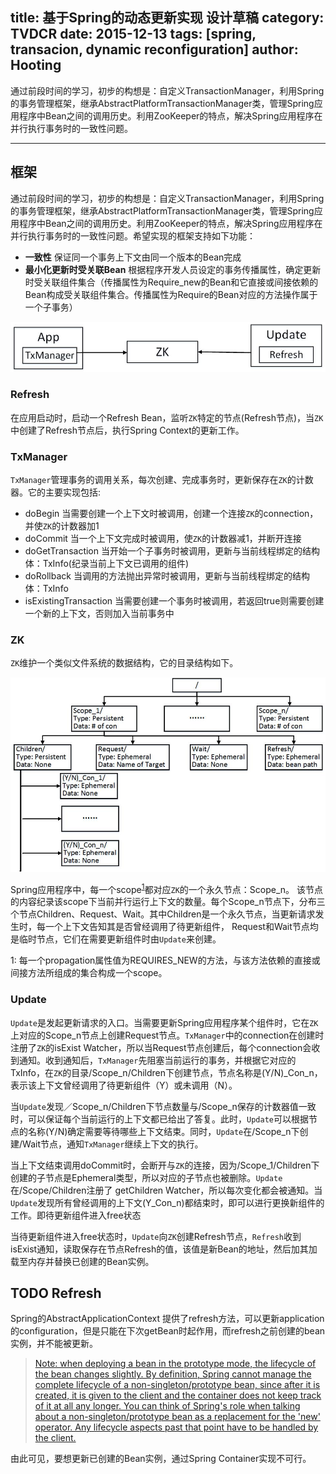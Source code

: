 title: 基于Spring的动态更新实现 设计草稿
category: TVDCR
date: 2015-12-13
tags: [spring, transacion, dynamic reconfiguration]
author: Hooting
---
通过前段时间的学习，初步的构想是：自定义TransactionManager，利用Spring的事务管理框架，继承AbstractPlatformTransactionManager类，管理Spring应用程序中Bean之间的调用历史。利用ZooKeeper的特点，解决Spring应用程序在并行执行事务时的一致性问题。

<!--more-->

---

## 框架
通过前段时间的学习，初步的构想是：自定义TransactionManager，利用Spring的事务管理框架，继承AbstractPlatformTransactionManager类，管理Spring应用程序中Bean之间的调用历史。利用ZooKeeper的特点，解决Spring应用程序在并行执行事务时的一致性问题。希望实现的框架支持如下功能：

* **一致性** 保证同一个事务上下文由同一个版本的Bean完成
* **最小化更新时受关联Bean** 根据程序开发人员设定的事务传播属性，确定更新时受关联组件集合（传播属性为Require_new的Bean和它直接或间接依赖的Bean构成受关联组件集合。传播属性为Require的Bean对应的方法操作属于一个子事务）

![](/images/framework.jpg)
### Refresh
在应用启动时，启动一个Refresh Bean，监听`ZK`特定的节点(Refresh节点)，当`ZK`中创建了Refresh节点后，执行Spring Context的更新工作。

### TxManager

`TxManager`管理事务的调用关系，每次创建、完成事务时，更新保存在`ZK`的计数器。它的主要实现包括:
* doBegin 当需要创建一个上下文时被调用，创建一个连接`ZK`的connection，并使`ZK`的计数器加1
* doCommit 当一个上下文完成时被调用，使`ZK`的计数器减1，并断开连接
* doGetTransaction 当开始一个子事务时被调用，更新与当前线程绑定的结构体：TxInfo(纪录当前上下文已调用的组件)
* doRollback 当调用的方法抛出异常时被调用，更新与当前线程绑定的结构体：TxInfo
* isExistingTransaction 当需要创建一个事务时被调用，若返回true则需要创建一个新的上下文，否则加入当前事务中

### ZK
`ZK`维护一个类似文件系统的数据结构，它的目录结构如下。

![](/images/zk-structure.jpg)

Spring应用程序中，每一个scope<sup>[1](#scope)</sup>都对应`ZK`的一个永久节点：Scope_n。 该节点的内容纪录该scope下当前并行运行上下文的数量。每个Scope_n节点下，分布三个节点Children、Request、Wait。其中Children是一个永久节点，当更新请求发生时，每一个上下文告知其是否曾经调用了待更新组件， Request和Wait节点均是临时节点，它们在需要更新组件时由`Update`来创建。

<a name="scope">1</a>: 每一个propagation属性值为REQUIRES_NEW的方法，与该方法依赖的直接或间接方法所组成的集合构成一个scope。
### Update
`Update`是发起更新请求的入口。当需要更新Spring应用程序某个组件时，它在`ZK`上对应的Scope_n节点上创建Request节点。`TxManager`中的connection在创建时注册了`ZK`的isExist Watcher，所以当Request节点创建后，每个connection会收到通知。收到通知后，`TxManager`先阻塞当前运行的事务，并根据它对应的TxInfo，在`ZK`的目录/Scope_n/Children下创建节点，节点名称是(Y/N)_Con_n，表示该上下文曾经调用了待更新组件（Y）或未调用（N）。

当`Update`发现／Scope_n/Children下节点数量与/Scope_n保存的计数器值一致时，可以保证每个当前运行的上下文都已给出了答复。此时，`Update`可以根据节点的名称(Y/N)确定需要等待哪些上下文结束。同时，`Update`在/Scope_n下创建/Wait节点，通知`TxManager`继续上下文的执行。

当上下文结束调用doCommit时，会断开与`ZK`的连接，因为/Scope_1/Children下创建的子节点是Ephemeral类型，所以对应的子节点也被删除。`Update`在/Scope/Children注册了 getChildren Watcher，所以每次变化都会被通知。当`Update`发现所有曾经调用的上下文(Y_Con_n)都结束时，即可以进行更换新组件的工作。即待更新组件进入free状态

当待更新组件进入free状态时，`Update`向`ZK`创建Refresh节点，`Refresh`收到isExist通知，读取保存在节点Refresh的值，该值是新Bean的地址，然后加其加载至内存并替换已创建的Bean实例。

## TODO Refresh
Spring的AbstractApplicationContext 提供了refresh方法，可以更新application的configuration，但是只能在下次getBean时起作用，而refresh之前创建的bean实例，并不能被更新。

> [Note: when deploying a bean in the prototype mode, the lifecycle of the bean changes slightly. By definition, Spring cannot manage the complete lifecycle of a non-singleton/prototype bean, since after it is created, it is given to the client and the container does not keep track of it at all any longer. You can think of Spring's role when talking about a non-singleton/prototype bean as a replacement for the 'new' operator. Any lifecycle aspects past that point have to be handled by the client.](http://docs.spring.io/spring-framework/docs/1.2.7/reference/beans.html)

由此可见，要想更新已创建的Bean实例，通过Spring Container实现不可行。





